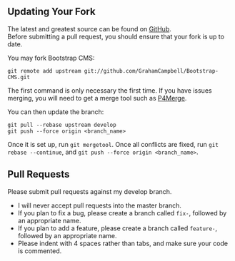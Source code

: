 ## Updating Your Fork

The latest and greatest source can be found on [GitHub](https://github.com/GrahamCampbell/Bootstrap-CMS).  
Before submitting a pull request, you should ensure that your fork is up to date.  

You may fork Bootstrap CMS:  

    git remote add upstream git://github.com/GrahamCampbell/Bootstrap-CMS.git

The first command is only necessary the first time. If you have issues merging, you will need to get a merge tool such as [P4Merge](http://perforce.com/product/components/perforce_visual_merge_and_diff_tools).  

You can then update the branch:  

    git pull --rebase upstream develop
    git push --force origin <branch_name>

Once it is set up, run `git mergetool`. Once all conflicts are fixed, run `git rebase --continue`, and `git push --force origin <branch_name>`.  


## Pull Requests

Please submit pull requests against my develop branch.  
  * I will never accept pull requests into the master branch.  
  * If you plan to fix a bug, please create a branch called `fix-`, followed by an appropriate name.  
  * If you plan to add a feature, please create a branch called `feature-`, followed by an appropriate name.  
  * Please indent with 4 spaces rather than tabs, and make sure your code is commented.
